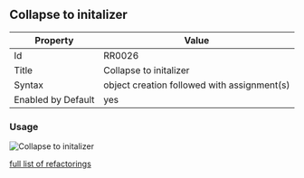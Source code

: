 ## Collapse to initalizer

Property | Value
--- | ---
Id|RR0026
Title|Collapse to initalizer
Syntax|object creation followed with assignment\(s\)
Enabled by Default|yes

### Usage

![Collapse to initalizer](../../images/refactorings/CollapseToInitializer.png)

[full list of refactorings](Refactorings.md)